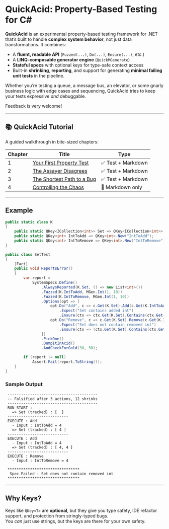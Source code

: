 # QuickAcid: Property-Based Testing for C# 

**QuickAcid** is an experimental property-based testing framework for .NET that’s built to handle **complex system behavior**, not just data transformations. It combines:

- A **fluent, readable API** (`Fuzzed(...)`, `Do(...)`, `Ensure(...)`, etc.)
- A **LINQ-composable generator engine** (`QuickMGenerate`)
- **Stateful specs** with optional keys for type-safe context access
- Built-in **shrinking**, **reporting**, and support for generating **minimal failing unit tests** in the pipeline.

Whether you’re testing a queue, a message bus, an elevator, or some gnarly business logic with edge cases and sequencing, QuickAcid tries to keep your tests expressive *and* debuggable.

Feedback is very welcome!

---

## 📚 QuickAcid Tutorial

A guided walkthrough in bite-sized chapters:

| Chapter | Title                             | Type        |
|---------|-----------------------------------|-------------|
| 1       | [Your First Property Test](https://github.com/kilfour/QuickAcid/blob/master/QuickAcid.Examples/Tutorial/Chapter1.YourFirstPropertyTest/About.md) | ✅ Test + Markdown |
| 2       | [The Assayer Disagrees](https://github.com/kilfour/QuickAcid/blob/master/QuickAcid.Examples/Tutorial/Chapter2.SneakyBugs/About.md)       | ✅ Test + Markdown |
| 3       | [The Shortest Path to a Bug](https://github.com/kilfour/QuickAcid/blob/master/QuickAcid.Examples/Tutorial/Chapter3.TheShortestPathtoaBug/About.md) | ✅ Test + Markdown |
| 4       | [Controlling the Chaos](https://github.com/kilfour/QuickAcid/blob/master/QuickAcid.Examples/Tutorial/Chapter4.ControllingTheChaos/About.md)        | 📄 Markdown only   |

---

## Example

```csharp
public static class K
{
    public static QKey<ICollection<int>> Set => QKey<ICollection<int>>.New("Set");
    public static QKey<int> IntToAdd => QKey<int>.New("IntToAdd");
    public static QKey<int> IntToRemove => QKey<int>.New("IntToRemove");
}

public class SetTest
{
    [Fact]
    public void ReportsError()
    {
        var report =
            SystemSpecs.Define()
                .AlwaysReported(K.Set, () => new List<int>())
                .Fuzzed(K.IntToAdd, MGen.Int(1, 10))
                .Fuzzed(K.IntToRemove, MGen.Int(1, 10))
                .Options(opt => [
                    opt.Do("Add", c => c.Get(K.Set).Add(c.Get(K.IntToAdd)))
                        .Expect("Set contains added int")
                        .Ensure(ctx => ctx.Get(K.Set).Contains(ctx.Get(K.IntToAdd))),
                    opt.Do("Remove", c => c.Get(K.Set).Remove(c.Get(K.IntToRemove)))
                        .Expect("Set does not contain removed int")
                        .Ensure(ctx => !ctx.Get(K.Set).Contains(ctx.Get(K.IntToRemove)))
                ])
                .PickOne()
                .DumpItInAcid()
                .AndCheckForGold(30, 50);

        if (report != null)
            Assert.Fail(report.ToString());
    }
}
```

### Sample Output

```
 ----------------------------------------
 -- Falsified after 3 actions, 12 shrinks
 ----------------------------------------
 RUN START :
   => Set (tracked) : [  ]
 ---------------------------
 EXECUTE : Add
   - Input : IntToAdd = 4
   => Set (tracked) : [ 4 ]
 ---------------------------
 EXECUTE : Add
   - Input : IntToAdd = 4
   => Set (tracked) : [ 4, 4 ]
 ---------------------------
 EXECUTE : Remove
   - Input : IntToRemove = 4

 ********************************
  Spec Failed : Set does not contain removed int
 ********************************
```

---

## Why Keys?

Keys like `QKey<T>` are **optional**, but they give you type safety, IDE refactor support, and protection from stringly-typed bugs.  
You *can* just use strings, but the keys are there for your own safety.



